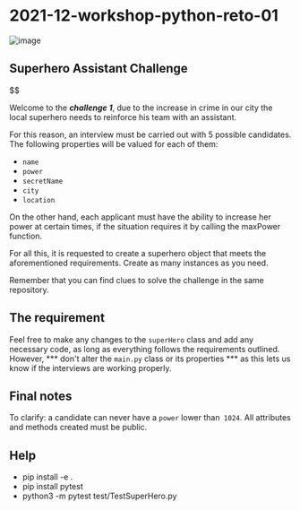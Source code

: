# 2021-12-workshop-python-reto-01

![image](https://user-images.githubusercontent.com/16636086/144272202-b607b039-55ab-433e-902f-29ce08469110.png)

## Superhero Assistant Challenge

$$

Welcome to the ***challenge 1***, due to the increase in crime in our city the local superhero needs to reinforce his team with an assistant.

For this reason, an interview must be carried out with 5 possible candidates. The following properties will be valued for each of them:

- `name`
- `power`
- `secretName`
- `city`
- `location`

On the other hand, each applicant must have the ability to increase her power at certain times, if the situation requires it by calling the maxPower function.

For all this, it is requested to create a superhero object that meets the aforementioned requirements. Create as many instances as you need.

Remember that you can find clues to solve the challenge in the same repository.

## The requirement

Feel free to make any changes to the `superHero` class and add any necessary code, as long as everything follows the requirements outlined. However, *** don't alter the `main.py` class or its properties *** as this lets us know if the interviews are working properly.

## Final notes

To clarify: a candidate can never have a `power` lower than` 1024`. All attributes and methods created must be public.

## Help

- pip install -e .
- pip install pytest
- python3 -m pytest test/TestSuperHero.py
